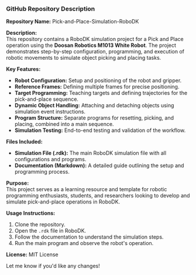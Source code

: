 ### GitHub Repository Description  

**Repository Name:** Pick-and-Place-Simulation-RoboDK  

**Description:**  
This repository contains a RoboDK simulation project for a Pick and Place operation using the **Doosan Robotics M1013 White Robot**. The project demonstrates step-by-step configuration, programming, and execution of robotic movements to simulate object picking and placing tasks.  

**Key Features:**  
- **Robot Configuration:** Setup and positioning of the robot and gripper.  
- **Reference Frames:** Defining multiple frames for precise positioning.  
- **Target Programming:** Teaching targets and defining trajectories for the pick-and-place sequence.  
- **Dynamic Object Handling:** Attaching and detaching objects using simulation event instructions.  
- **Program Structure:** Separate programs for resetting, picking, and placing, combined into a main sequence.  
- **Simulation Testing:** End-to-end testing and validation of the workflow.  

**Files Included:**  
- **Simulation File (.rdk):** The main RoboDK simulation file with all configurations and programs.  
- **Documentation (Markdown):** A detailed guide outlining the setup and programming process.  

**Purpose:**  
This project serves as a learning resource and template for robotic programming enthusiasts, students, and researchers looking to develop and simulate pick-and-place operations in RoboDK.  

**Usage Instructions:**  
1. Clone the repository.  
2. Open the `.rdk` file in RoboDK.  
3. Follow the documentation to understand the simulation steps.  
4. Run the main program and observe the robot's operation.  

**License:** MIT License  

Let me know if you'd like any changes!
